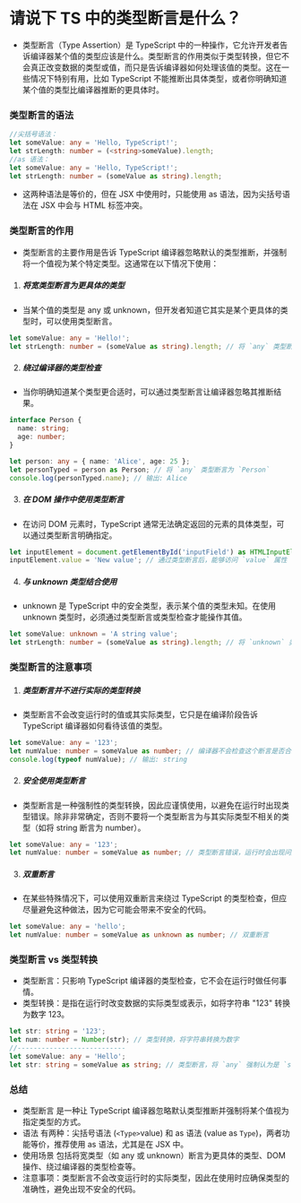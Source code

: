 # 请说下 TS 中的类型断言是什么？

- 类型断言（Type Assertion）是 TypeScript 中的一种操作，它允许开发者告诉编译器某个值的类型应该是什么。类型断言的作用类似于类型转换，但它不会真正改变数据的类型或值，而只是告诉编译器如何处理该值的类型。这在一些情况下特别有用，比如 TypeScript 不能推断出具体类型，或者你明确知道某个值的类型比编译器推断的更具体时。

### 类型断言的语法

```ts
//尖括号语法：
let someValue: any = 'Hello, TypeScript!';
let strLength: number = (<string>someValue).length;
//as 语法：
let someValue: any = 'Hello, TypeScript!';
let strLength: number = (someValue as string).length;
```

- 这两种语法是等价的，但在 JSX 中使用时，只能使用 as 语法，因为尖括号语法在 JSX 中会与 HTML 标签冲突。

### 类型断言的作用

- 类型断言的主要作用是告诉 TypeScript 编译器忽略默认的类型推断，并强制将一个值视为某个特定类型。这通常在以下情况下使用：

1. ##### 将宽类型断言为更具体的类型

- 当某个值的类型是 any 或 unknown，但开发者知道它其实是某个更具体的类型时，可以使用类型断言。

```ts
let someValue: any = 'Hello!';
let strLength: number = (someValue as string).length; // 将 `any` 类型断言为 `string`
```

2. ##### 绕过编译器的类型检查

- 当你明确知道某个类型更合适时，可以通过类型断言让编译器忽略其推断结果。

```ts
interface Person {
  name: string;
  age: number;
}

let person: any = { name: 'Alice', age: 25 };
let personTyped = person as Person; // 将 `any` 类型断言为 `Person`
console.log(personTyped.name); // 输出: Alice
```

3. ##### 在 DOM 操作中使用类型断言

- 在访问 DOM 元素时，TypeScript 通常无法确定返回的元素的具体类型，可以通过类型断言明确指定。

```ts
let inputElement = document.getElementById('inputField') as HTMLInputElement;
inputElement.value = 'New value'; // 通过类型断言后，能够访问 `value` 属性
```

4. ##### 与 unknown 类型结合使用

- unknown 是 TypeScript 中的安全类型，表示某个值的类型未知。在使用 unknown 类型时，必须通过类型断言或类型检查才能操作其值。

```ts
let someValue: unknown = 'A string value';
let strLength: number = (someValue as string).length; // 将 `unknown` 类型断言为 `string`
```

### 类型断言的注意事项

1. ##### 类型断言并不进行实际的类型转换

- 类型断言不会改变运行时的值或其实际类型，它只是在编译阶段告诉 TypeScript 编译器如何看待该值的类型。

```ts
let someValue: any = '123';
let numValue: number = someValue as number; // 编译器不会检查这个断言是否合理，运行时仍然是字符串
console.log(typeof numValue); // 输出: string
```

2. ##### 安全使用类型断言

- 类型断言是一种强制性的类型转换，因此应谨慎使用，以避免在运行时出现类型错误。除非非常确定，否则不要将一个类型断言为与其实际类型不相关的类型（如将 string 断言为 number）。

```ts
let someValue: any = '123';
let numValue: number = someValue as number; // 类型断言错误，运行时会出现问题
```

3. ##### 双重断言

- 在某些特殊情况下，可以使用双重断言来绕过 TypeScript 的类型检查，但应尽量避免这种做法，因为它可能会带来不安全的代码。

```ts
let someValue: any = 'hello';
let numValue: number = someValue as unknown as number; // 双重断言
```

### 类型断言 vs 类型转换

- 类型断言：只影响 TypeScript 编译器的类型检查，它不会在运行时做任何事情。
- 类型转换：是指在运行时改变数据的实际类型或表示，如将字符串 "123" 转换为数字 123。

```ts
let str: string = '123';
let num: number = Number(str); // 类型转换，将字符串转换为数字
//---------------------------
let someValue: any = 'Hello';
let str: string = someValue as string; // 类型断言，将 `any` 强制认为是 `string`
```

### 总结

- 类型断言 是一种让 TypeScript 编译器忽略默认类型推断并强制将某个值视为指定类型的方式。
- 语法 有两种：尖括号语法 (`<Type>`value) 和 as 语法 (value as `Type`)，两者功能等价，推荐使用 as 语法，尤其是在 JSX 中。
- 使用场景 包括将宽类型（如 any 或 unknown）断言为更具体的类型、DOM 操作、绕过编译器的类型检查等。
- 注意事项：类型断言不会改变运行时的实际类型，因此在使用时应确保类型的准确性，避免出现不安全的代码。
